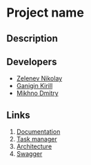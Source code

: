 # Project name
## Description
## Developers
- [Zelenev Nikolay](https://github.com/c-addict)
- [Ganigin Kirill](https://github.com/MeltingGlaciers)
- [Mikhno Dmitry](https://github.com/DuckMan-alt)
## Links
1. [Documentation]()
2. [Task manager](https://c-addict.atlassian.net/secure/RapidBoard.jspa?rapidView=5&projectKey=PT&atlOrigin=eyJpIjoiYmY5YmRiYTA3NDUyNGU2NTliMWVlZDhhZWYwNjhlNDMiLCJwIjoiaiJ9)
3. [Architecture](https://miro.com/welcomeonboard/W9L6bxgRGaY2etEtO4nO638oNFRzjTv1CzDHtQ9k3UGSHcuAJi5I7IJyusRvudQE)
4. [Swagger]()
